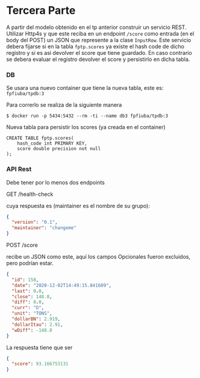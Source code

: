 # Tercera Parte

A partir del modelo obtenido en el tp anterior construir un servicio REST. 
Utilizar Http4s y que este reciba en un endpoint ```/score``` como entrada 
(en el body del POST) un JSON que represente a la clase ```InputRow```.
Este servicio debera fijarse si en la tabla ```fptp.scores``` ya existe el 
hash code de dicho registro y si es asi devolver el score que tiene guardado. En
caso contrario se debera evaluar el registro devolver el score y persistirlo 
en dicha tabla.


### DB
Se usara una nuevo container que tiene la nueva tabla, este es: ```fpfiuba/tpdb:3```

Para correrlo se realiza de la siguiente manera

```shell
$ docker run -p 5434:5432 --rm -ti --name db3 fpfiuba/tpdb:3
```

Nueva tabla para persistir los scores (ya creada en el container)

```postgresql
CREATE TABLE fptp.scores(
    hash_code int PRIMARY KEY,
    score double precision not null
);
```

### API Rest

Debe tener por lo menos dos endpoints

GET /health-check

cuya respuesta es (maintainer es el nombre de su grupo):

```json
{
  "version": "0.1",
  "maintainer": "changeme"
}
```

POST /score

recibe un JSON como este, aquí los campos Opcionales fueron excluidos,
pero podrían estar.

```json
{
  "id": 158,
  "date": "2020-12-02T14:49:15.841609",
  "last": 0.0,
  "close": 148.0,
  "diff": 0.0,
  "curr": "D",
  "unit": "TONS",
  "dollarBN": 2.919,
  "dollarItau": 2.91,
  "wDiff": -148.0
}
```

La respuesta tiene que ser

```json
{
  "score": 93.166753131
}
```